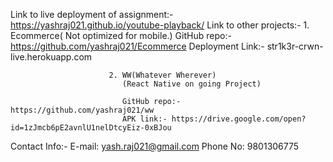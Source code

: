 Link to live deployment of assignment:- https://yashraj021.github.io/youtube-playback/
Link to other projects:- 1. Ecommerce( Not optimized for mobile.)
                            GitHub repo:- https://github.com/yashraj021/Ecommerce
                            Deployment Link:- str1k3r-crwn-live.herokuapp.com
                         
                          2. WW(Whatever Wherever)
                             (React Native on going Project)
                             
                             GitHub repo:- https://github.com/yashraj021/ww
                             APK link:- https://drive.google.com/open?id=1zJmcb6pE2avnlU1nelDtcyEiz-0xBJou
                             
Contact Info:- E-mail: yash.raj021@gmail.com
               Phone No: 9801306775     

